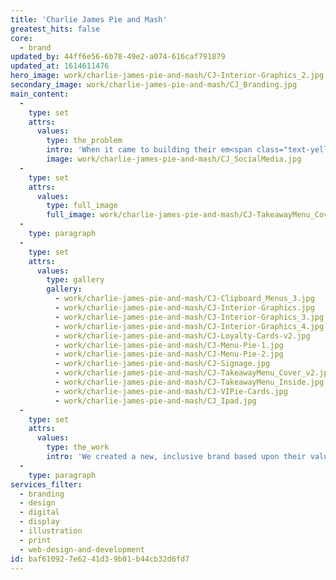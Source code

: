 ```yaml
---
title: 'Charlie James Pie and Mash'
greatest_hits: false
core:
  - brand
updated_by: 44ff6e56-6b78-49e2-a074-616caf791879
updated_at: 1614611476
hero_image: work/charlie-james-pie-and-mash/CJ-Interior-Graphics_2.jpg
secondary_image: work/charlie-james-pie-and-mash/CJ_Branding.jpg
main_content:
  -
    type: set
    attrs:
      values:
        type: the_problem
        intro: 'When it came to building their em<span class="text-yellow">pie</span>re, Charlie James Pie &amp; Mash knew the perfect creative team they wanted to help with their vision. '
        image: work/charlie-james-pie-and-mash/CJ_SocialMedia.jpg
  -
    type: set
    attrs:
      values:
        type: full_image
        full_image: work/charlie-james-pie-and-mash/CJ-TakeawayMenu_Cover.jpg
  -
    type: paragraph
  -
    type: set
    attrs:
      values:
        type: gallery
        gallery:
          - work/charlie-james-pie-and-mash/CJ-Clipboard_Menus_3.jpg
          - work/charlie-james-pie-and-mash/CJ-Interior-Graphics.jpg
          - work/charlie-james-pie-and-mash/CJ-Interior-Graphics_3.jpg
          - work/charlie-james-pie-and-mash/CJ-Interior-Graphics_4.jpg
          - work/charlie-james-pie-and-mash/CJ-Loyalty-Cards-v2.jpg
          - work/charlie-james-pie-and-mash/CJ-Menu-Pie-1.jpg
          - work/charlie-james-pie-and-mash/CJ-Menu-Pie-2.jpg
          - work/charlie-james-pie-and-mash/CJ-Signage.jpg
          - work/charlie-james-pie-and-mash/CJ-TakeawayMenu_Cover_v2.jpg
          - work/charlie-james-pie-and-mash/CJ-TakeawayMenu_Inside.jpg
          - work/charlie-james-pie-and-mash/CJ-VIPie-Cards.jpg
          - work/charlie-james-pie-and-mash/CJ_Ipad.jpg
  -
    type: set
    attrs:
      values:
        type: the_work
        intro: 'We created a new, inclusive brand based upon their values, then applied it across digital content for social media, a website, print materials such as menus and loyalty cards, display signage and window graphics. Instore, we consulted on interior elements and design considerations to help create a strong sense of the brand’s image from the moment you step inside, and ensure a continuity of branding from webpage to store.'
  -
    type: paragraph
services_filter:
  - branding
  - design
  - digital
  - display
  - illustration
  - print
  - web-design-and-development
id: baf61092-7e62-41d3-9b01-b44cb32d6fd7
---
```

